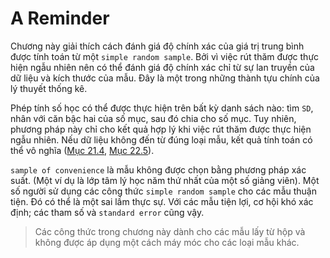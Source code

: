 # A Reminder

Chương này giải thích cách đánh giá độ chính xác của giá trị trung bình được tính toán từ một `simple random sample`. Bởi vì việc rút thăm được thực hiện ngẫu nhiên nên có thể đánh giá độ chính xác chỉ từ sự lan truyền của dữ liệu và kích thước của mẫu. Đây là một trong những thành tựu chính của lý thuyết thống kê.

Phép tính số học có thể được thực hiện trên bất kỳ danh sách nào: tìm `SD`, nhân với căn bậc hai của số mục, sau đó chia cho số mục. Tuy nhiên, phương pháp này chỉ cho kết quả hợp lý khi việc rút thăm được thực hiện ngẫu nhiên. Nếu dữ liệu không đến từ đúng loại mẫu, kết quả tính toán có thể vô nghĩa ([Mục 21.4](../ch21/ch21-04.md), [Mục 22.5](../ch22/ch22-05.md)).

`sample of convenience` là mẫu không được chọn bằng phương pháp xác suất. (Một ví dụ là lớp tâm lý học năm thứ nhất của một số giảng viên). Một số người sử dụng các công thức `simple random sample` cho các mẫu thuận tiện. Đó có thể là một sai lầm thực sự. Với các mẫu tiện lợi, cơ hội khó xác định; các tham số và `standard error` cũng vậy.

> Các công thức trong chương này dành cho các mẫu lấy từ hộp và không được áp dụng một cách máy móc cho các loại mẫu khác.
